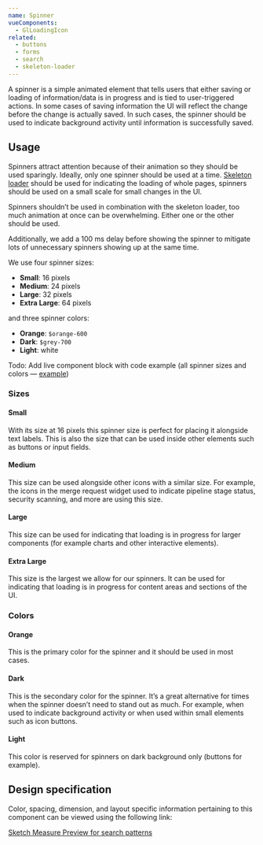 ```yaml
---
name: Spinner
vueComponents: 
  - GlLoadingIcon
related: 
  - buttons
  - forms
  - search
  - skeleton-loader
---
```


A spinner is a simple animated element that tells users that either saving or loading of information/data is in progress and is tied to user-triggered actions. In some cases of saving information the UI will reflect the change before the change is actually saved. In such cases, the spinner should be used to indicate background activity until information is successfully saved.

## Usage

Spinners attract attention because of their animation so they should be used sparingly. Ideally, only one spinner should be used at a time. [Skeleton loader](/components/skeleton-loader) should be used for indicating the loading of whole pages, spinners should be used on a small scale for small changes in the UI.

Spinners shouldn’t be used in combination with the skeleton loader, too much animation at once can be overwhelming. Either one or the other should be used.

Additionally, we add a 100 ms delay before showing the spinner to mitigate lots of unnecessary spinners showing up at the same time.

We use four spinner sizes:

*   **Small**: 16 pixels
*   **Medium**: 24 pixels
*   **Large**: 32 pixels
*   **Extra Large**: 64 pixels

and three spinner colors:

*   **Orange**: `$orange-600`
*   **Dark**: `$grey-700`
*   **Light**: white

Todo: Add live component block with code example (all spinner sizes and colors — [example](https://codepen.io/matejlatin/full/OoVoMO/))

### Sizes

#### Small

With its size at 16 pixels this spinner size is perfect for placing it alongside text labels. This is also the size that can be used inside other elements such as buttons or input fields.

#### Medium

This size can be used alongside other icons with a similar size. For example, the icons in the merge request widget used to indicate pipeline stage status, security scanning, and more are using this size.

#### Large

This size can be used for indicating that loading is in progress for larger components (for example charts and other interactive elements).

#### Extra Large

This size is the largest we allow for our spinners. It can be used for indicating that loading is in progress for content areas and sections of the UI.

### Colors

#### Orange

This is the primary color for the spinner and it should be used in most cases.

#### Dark

This is the secondary color for the spinner. It’s a great alternative for times when the spinner doesn’t need to stand out as much. For example, when used to indicate background activity or when used within small elements such as icon buttons.

#### Light

This color is reserved for spinners on dark background only (buttons for example).

## Design specification

Color, spacing, dimension, and layout specific information pertaining to this component can be viewed using the following link:

[Sketch Measure Preview for search patterns](https://gitlab-org.gitlab.io/gitlab-design/hosted/design-gitlab-specs/spinner-spec-previews/)
